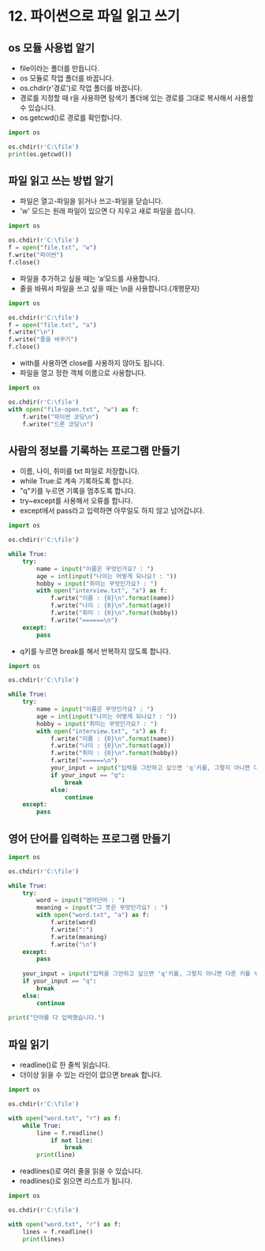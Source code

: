 # 12. 파이썬으로 파일 읽고 쓰기
## os 모듈 사용법 알기
* file이라는 폴더를 만듭니다.
* os 모듈로 작업 폴더를 바꿉니다.
* os.chdir(r'경로')로 작업 폴더를 바꿉니다.
* 경로를 지정할 때 r을 사용하면 탐색기 폴더에 있는 경로를 그대로 복사해서 사용할  수 있습니다.
* os.getcwd()로 경로를 확인합니다.
```python
import os

os.chdir(r'C:\file')
print(os.getcwd())
```

## 파일 읽고 쓰는 방법 알기
* 파일은 열고-파일을 읽거나 쓰고-파일을 닫습니다.
* 'w' 모드는 원래 파일이 있으면 다 지우고 새로 파일을 씁니다.
```python
import os

os.chdir(r'C:\file')
f = open("file.txt", "w")
f.write("파이썬")
f.close()
```
* 파일을 추가하고 싶을 때는 ‘a’모드를 사용합니다.
* 줄을 바꿔서 파일을 쓰고 싶을 때는 \n을 사용합니다.(개행문자)
```python
import os

os.chdir(r'C:\file')
f = open("file.txt", "a")
f.write("\n")
f.write("줄을 바꾸기")
f.close()
```
* with를 사용하면 close를 사용하지 않아도 됩니다.
* 파일을 열고 정한 객체 이름으로 사용합니다.
```python
import os

os.chdir(r'C:\file')
with open("file-open.txt", "w") as f:
    f.write("파이썬 코딩\n")
    f.write("드론 코딩\n")
```

## 사람의 정보를 기록하는 프로그램 만들기
* 이름, 나이, 취미를 txt 파일로 저장합니다.
* while True:로 계속 기록하도록 합니다.
* "q"키를 누르면 기록을 멈추도록 합니다.
* try~except를 사용해서 오류를 합니다.
* except에서 pass라고 입력하면 아무일도 하지 않고 넘어갑니다.
```python
import os

os.chdir(r'C:\file')

while True:
    try:
        name = input("이름은 무엇인가요? : ")
        age = int(input("나이는 어떻게 되나요? : "))
        hobby = input("취미는 무엇인가요? : ")        
        with open("interview.txt", "a") as f:
            f.write("이름 : {0}\n".format(name))
            f.write("나이 : {0}\n".format(age))
            f.write("취미 : {0}\n".format(hobby))           
            f.write("======\n")		
    except: 
        pass
```
* q키를 누르면 break를 해서 반복하지 않도록 합니다.
```python
import os

os.chdir(r'C:\file')

while True:
    try:
        name = input("이름은 무엇인가요? : ")
        age = int(input("나이는 어떻게 되나요? : "))
        hobby = input("취미는 무엇인가요? : ")        
        with open("interview.txt", "a") as f:
            f.write("이름 : {0}\n".format(name))
            f.write("나이 : {0}\n".format(age))
            f.write("취미 : {0}\n".format(hobby))           
            f.write("======\n")
            your_input = input("입력을 그만하고 싶으면 'q'키를, 그렇지 아니면 다른 키를 누르세요: ")
            if your_input == "q":
                break
            else:
                continue
    except: 
        pass
```

## 영어 단어를 입력하는 프로그램 만들기
```python
import os

os.chdir(r'C:\file')

while True:
    try:
        word = input("영어단어 : ")
        meaning = input("그 뜻은 무엇인가요? : ")
        with open("word.txt", "a") as f:
            f.write(word)
            f.write(":")
            f.write(meaning)
            f.write("\n")
    except:
        pass
              
    your_input = input("입력을 그만하고 싶으면 'q'키를, 그렇지 아니면 다른 키를 누르세요: ")
    if your_input == "q":
        break
    else:
        continue
    
print("단어를 다 입력했습니다.")
```

## 파일 읽기
* readline()로 한 줄씩 읽습니다.
* 더이상 읽을 수 있는 라인이 없으면 break 합니다.
```python
import os

os.chdir(r'C:\file')

with open("word.txt", "r") as f:
    while True:
        line = f.readline()
            if not line:
                break
        print(line)
```     
* readlines()로 여러 줄을 읽을 수 있습니다.
* readlines()로 읽으면 리스트가 됩니다.
```python
import os

os.chdir(r'C:\file')

with open("word.txt", "r") as f:
    lines = f.readline()
    print(lines)
```

